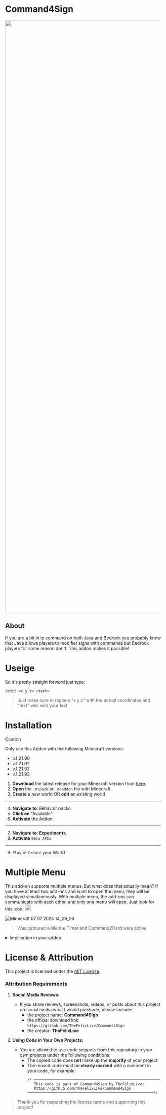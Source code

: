 # Command4Sign
<img src="https://github.com/user-attachments/assets/7ae00df0-9ce3-4aa3-be2e-fb1c1d4684ea" width="1920" height="auto" />


## About
If you are a bit in to command on both Java and Bedrock you probably know that Java allows players to modifier signs with commands but Bedrock players for some reason don't. This addon makes it possible!

# Useige
So it's pretty straight forward just type:
```mcfunction
/edit <x y z> <text>
```
> Just make sure to replace "x y z" with the actual coordinates and "text" well with your text

# Installation
> [!CAUTION]
> Only use this Addon with the following Minecraft versions:
> - v.1.21.90
> - v.1.21.91
> - v.1.21.92
> - v.1.21.93

1. **Download** the latest release for your Minecraft version from [here](https://github.com/TheFelixLive/Command4Sign/releases/latest).
2. **Open** the `.mcpack` or `.mcaddon` file with Minecraft.
3. **Create** a new world OR **edit** an existing world
---
4. **Navigate to**: Behavior packs.
5. **Click on** "Available"
6. **Activate** the Addon
---
7. **Navigate to**: **Experiments**.
8. **Activate** `Beta APIs`
---
9. `Play` or `Create` your World

# Multiple Menu
This add-on supports multiple menus. But what does that actually mean?
If you have at least two add-ons and want to open the menu, they will be displayed simultaneously. With multiple menu, the add-ons can communicate with each other, and only one menu will open. Just look for this icon: <img src="https://github.com/user-attachments/assets/43fc6418-62e1-424d-aeaa-424be79eff39" width="20" height="auto" />

![Minecraft 07 07 2025 14_29_26](https://github.com/user-attachments/assets/99c7853d-ced4-4ddc-9280-112d37675118)

> Was captured while the Timer and Command2Hard were active

<details>
<summary>Implication in your addon</summary>
<p>If you want you can copy this code to your own addon to implement the Multiple Menu System. I do my best to describe what function have to be when called.</p>

<pre><code>
/* ─────────────────────────────────────────────────────────
This code is part of the Multiple Menu System by TheFelixLive:
─────────────────────────────────────────────────────────*/

// MUST CHAGE: Addon informations
let addon_name = "My new Addon"
let addon_uuid = 41bc0f18-edc3-427a-a5a8-36dede25df56 // Doesn't have to be a UUID, it just has to be unique
let addon_texture_path = "textures/ui/hardcore/heart"

let main_menu = (player) => {
   your_menu(player); // This function is called when your addon is selected
}

// Make sure that multiple_menu(player) is called by your addon! If multiple_menu isn't enabled, it will automatically open your menu.


// Required models
import { system, world } from "@minecraft/server";
import { ActionFormData } from "@minecraft/server-ui"

// Status
let system_privileges = 2

/* This variable contains the status (or permissions) of your add-on:
2 means the system is not active (no other packs founded);
1 means the system is acting as a host;
0 means the system is acting as a client;
*/



/*------------------------
 Client (an addon only needs to have the client function to be recognizable)
-------------------------*/

system.afterEvents.scriptEventReceive.subscribe(event=> {
   let player = event.sourceEntity

   // Sends the addon information to the host
   if (event.id === "multiple_menu:initialize") {
      world.scoreboard.getObjective("multiple_menu_name").setScore(addon_uuid + "_" + addon_name, 1);
      world.scoreboard.getObjective("multiple_menu_icon").setScore(addon_uuid + "_" + addon_texture_path, 1);
      if (system_privileges == 2) system_privileges = 0;
   }

   // Host Only (which is why system_privileges == 1): Opens the multiple menu, is called by other addons as a back button
   if (event.id === "multiple_menu:open_main" && system_privileges == 1) {
      multiple_menu(player);
   }

   // Will open the main menu of your addon
   if (event.id === "multiple_menu:open_"+addon_uuid) {
      main_menu(player);
   }
})


/*------------------------
 Host
-------------------------*/

let addon_name, addon_id, addon_icon; // When initialized properly, it contains the data of all supported add-ons

system.run(() => {
   initialize_multiple_menu()
});

async function initialize_multiple_menu() {
   // This fallback ensures that even if multiple add-ons could act as host, only one of them will be used as the host.
   try {
      world.scoreboard.addObjective("multiple_menu_name");
      world.scoreboard.addObjective("multiple_menu_icon");
      console.log("Multiple Menu: Initializing Host");
      system_privileges = 1;
   } catch (e) {
      console.log("Multiple Menu: Already Initialized");
      return -1;
   }

   // Requests addon informations. Look into the Client
   world.getDimension("overworld").runCommand("scriptevent multiple_menu:initialize");

   await system.waitTicks(2);
   console.log("Multiple Menu: successfully initialized as Host");

   // Evaluation of the add-on information
   const participants = world.scoreboard.getObjective("multiple_menu_name").getParticipants();
   addon_id = participants.map(p => p.displayName.split("_")[0]);
   addon_name = participants.map(p => p.displayName.split("_").slice(1).join("_"));
   addon_icon = world.scoreboard.getObjective("multiple_menu_icon").getParticipants().map(p => p.displayName.split("_").slice(1).join("_"));

   if (addon_id.length == 1) {
      console.log("Multiple Menu: no other plugin found");
      system_privileges = 2;
   }

   world.scoreboard.removeObjective("multiple_menu_name")
   world.scoreboard.removeObjective("multiple_menu_icon")
}

/*------------------------
 Host Only: Menu
-------------------------*/

function multiple_menu(player) {
   // Skips the multiple_menu
   if (system_privileges == 2) return main_menu(player);

   let form = new ActionFormData();
   let actions = [];

   form.title("Multiple menu v.1.0");
   form.body("Select an addon to open it's menu");

   // Adds every Addon as a button
   addon_name.forEach((name, index) => {
      form.button(name, addon_icon[index]);

      actions.push(() => {
         player.runCommand("scriptevent multiple_menu:open_"+ addon_id[index]);
      });
   });

   form.show(player).then((response) => {
      if (response.selection == undefined ) {
         return -1
      }

      if (actions[response.selection]) {
         actions[response.selection]();
      }
   });
}

</code></pre>

</details>




# License & Attribution
This project is licensed under the [MIT License](./LICENSE).

### Attribution Requirements
1. **Social Media Reviews:**
   - If you share reviews, screenshots, videos, or posts about this project on social media what I would preshade, please include:
     - the project name: **Command4Sign**
     - the official download link: `https://github.com/TheFelixLive/Command4Sign`
     - the creator: **TheFelixLive**

2. **Using Code in Your Own Projects:**
   - You are allowed to use code snippets from this repository in your own projects under the following conditions:
     - The copied code does **not** make up the **majority** of your project.
     - The reused code must be **clearly marked** with a comment in your code, for example:
        ```
        /* ─────────────────────────────────────────────────────────
           This code is part of Command4Sign by TheFelixLive:
           https://github.com/TheFelixLive/Command4Sign
        ─────────────────────────────────────────────────────────*/
        ```

> Thank you for respecting the license terms and supporting this project!
